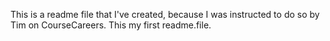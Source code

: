 This is a readme file that I've created, because I was instructed to do so by Tim on CourseCareers.
This my first readme.file.
